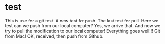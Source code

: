 # test
This is use for a git test.
A new test for push.
The last test for pull.
Here we test can we push from our local computer?
Yes, we arrive that. And now we try to pull the modification to our local computer!
Everything goes well!!!
Git from Mac!
OK, received, then push from Github.
